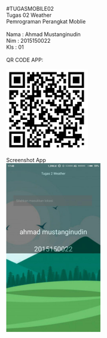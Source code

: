 #TUGASMOBILE02<br>
Tugas 02 Weather <br> 
Pemrograman Perangkat Moblie
<br><br>
Nama : Ahmad Mustanginudin
<br>
Nim  : 2015150022
<br>
Kls  : 01
<br><br>
QR CODE APP:
<br><br><img src="qrmus.png">
<br><br>
Screenshot App<br>
<img height="50%"  width="50%" src="1.jpg">
